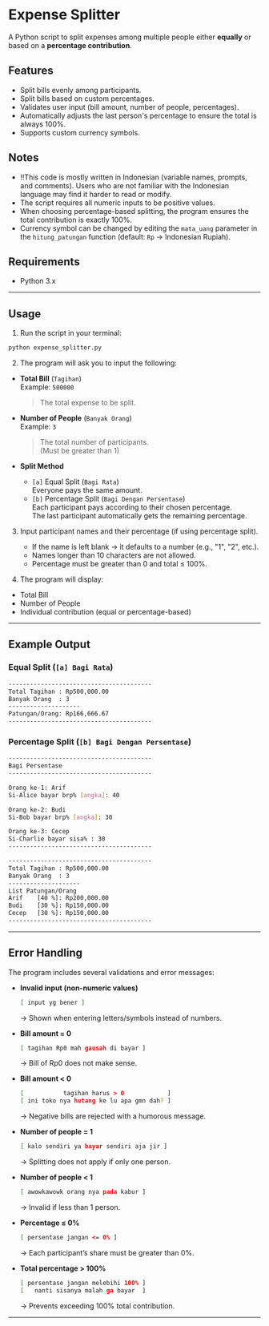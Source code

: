 # Expense Splitter

A Python script to split expenses among multiple people either **equally** or based on a **percentage contribution**.

## Features

- Split bills evenly among participants.
- Split bills based on custom percentages.
- Validates user input (bill amount, number of people, percentages).
- Automatically adjusts the last person's percentage to ensure the total is always 100%.
- Supports custom currency symbols.

## Notes

- ‼️This code is mostly written in Indonesian (variable names, prompts, and comments). Users who are not familiar with the Indonesian language may find it harder to read or modify.
- The script requires all numeric inputs to be positive values.
- When choosing percentage-based splitting, the program ensures the total contribution is exactly 100%.
- Currency symbol can be changed by editing the `mata_uang` parameter in the `hitung_patungan` function (default: `Rp` → Indonesian Rupiah).

## Requirements

- Python 3.x

---

## Usage

1. Run the script in your terminal:

```bash
python expense_splitter.py
```

2. The program will ask you to input the following:

- **Total Bill** (`Tagihan`)  
  Example: `500000`  
  > The total expense to be split.

- **Number of People** (`Banyak Orang`)  
  Example: `3`  
  > The total number of participants.  
  (Must be greater than 1)

- **Split Method**  
  - `[a]` Equal Split (`Bagi Rata`)  
    Everyone pays the same amount.  
  - `[b]` Percentage Split (`Bagi Dengan Persentase`)  
    Each participant pays according to their chosen percentage.  
    The last participant automatically gets the remaining percentage.

3. Input participant names and their percentage (if using percentage split).  
   - If the name is left blank → it defaults to a number (e.g., "1", "2", etc.).  
   - Names longer than 10 characters are not allowed.  
   - Percentage must be greater than 0 and total ≤ 100%.

4. The program will display:  
- Total Bill  
- Number of People  
- Individual contribution (equal or percentage-based)

---

## Example Output

### Equal Split (`[a] Bagi Rata`)

```bash
----------------------------------------
Total Tagihan : Rp500,000.00
Banyak Orang  : 3
--------------------
Patungan/Orang: Rp166,666.67
----------------------------------------
```

### Percentage Split (`[b] Bagi Dengan Persentase`)

```bash
----------------------------------------
Bagi Persentase
----------------------------------------

Orang ke-1: Arif
Si-Alice bayar brp% [angka]: 40

Orang ke-2: Budi
Si-Bob bayar brp% [angka]: 30

Orang ke-3: Cecep
Si-Charlie bayar sisa% : 30
----------------------------------------

----------------------------------------
Total Tagihan : Rp500,000.00
Banyak Orang  : 3
--------------------
List Patungan/Orang
Arif    [40 %]: Rp200,000.00
Budi    [30 %]: Rp150,000.00
Cecep   [30 %]: Rp150,000.00
----------------------------------------
```

---

## Error Handling

The program includes several validations and error messages:

- **Invalid input (non-numeric values)**  
  ```bash
  [ input yg bener ]
  ```
  → Shown when entering letters/symbols instead of numbers.

- **Bill amount = 0**  
  ```bash
  [ tagihan Rp0 mah gausah di bayar ]
  ```
  → Bill of Rp0 does not make sense.

- **Bill amount < 0**  
  ```bash
  [           tagihan harus > 0            ]
  [ ini toko nya hutang ke lu apa gmn dah? ]
  ```
  → Negative bills are rejected with a humorous message.

- **Number of people = 1**  
  ```bash
  [ kalo sendiri ya bayar sendiri aja jir ]
  ```
  → Splitting does not apply if only one person.

- **Number of people < 1**  
  ```bash
  [ awowkawowk orang nya pada kabur ]
  ```
  → Invalid if less than 1 person.

- **Percentage ≤ 0%**  
  ```bash
  [ persentase jangan <= 0% ]
  ```
  → Each participant’s share must be greater than 0%.

- **Total percentage > 100%**  
  ```bash
  [ persentase jangan melebihi 100% ]
  [   nanti sisanya malah ga bayar  ]
  ```
  → Prevents exceeding 100% total contribution.

---

